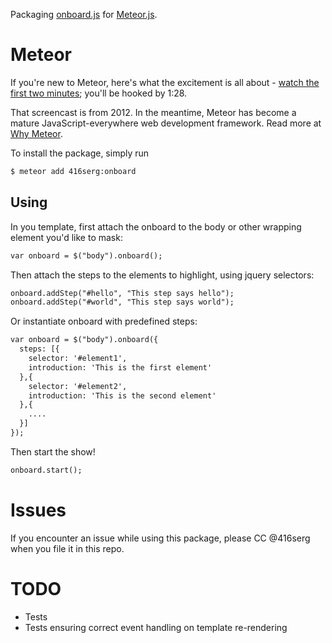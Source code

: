 Packaging [onboard.js](https://github.com/nozzle/onboard.js) for [Meteor.js](http://meteor.com).


# Meteor

If you're new to Meteor, here's what the excitement is all about -
[watch the first two minutes](https://www.youtube.com/watch?v=fsi0aJ9yr2o); you'll be hooked by 1:28.

That screencast is from 2012. In the meantime, Meteor has become a mature JavaScript-everywhere web
development framework. Read more at [Why Meteor](http://www.meteorpedia.com/read/Why_Meteor).

To install the package, simply run

```bash
$ meteor add 416serg:onboard
```

## Using

In you template, first attach the onboard to the body or other wrapping element you'd like to mask:

```HTML
var onboard = $("body").onboard();
```

Then attach the steps to the elements to highlight, using jquery selectors:

```HTML
onboard.addStep("#hello", "This step says hello");
onboard.addStep("#world", "This step says world");
```

Or instantiate onboard with predefined steps:

```HTML
var onboard = $("body").onboard({
  steps: [{
    selector: '#element1',
    introduction: 'This is the first element'
  },{
    selector: '#element2',
    introduction: 'This is the second element'
  },{
    ....
  }]
});
```

Then start the show!

```HTML
onboard.start();
```

# Issues

If you encounter an issue while using this package, please CC @416serg when you file it in this repo.


# TODO

* Tests
* Tests ensuring correct event handling on template re-rendering
